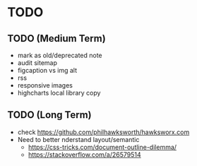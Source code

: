 # TODO

## TODO (Medium Term)
- mark as old/deprecated note
- audit sitemap
- figcaption vs img alt
- rss
- responsive images
- highcharts local library copy

## TODO (Long Term)
- check https://github.com/philhawksworth/hawksworx.com
- Need to better nderstand layout/semantic
    - https://css-tricks.com/document-outline-dilemma/
    - https://stackoverflow.com/a/26579514

